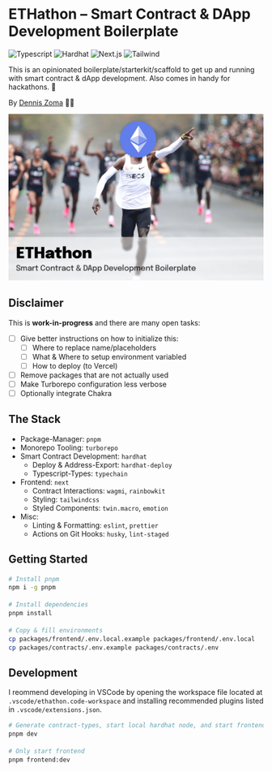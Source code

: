 # ETHathon – Smart Contract & DApp Development Boilerplate

![Typescript](https://img.shields.io/badge/Typescript-blue)
![Hardhat](https://img.shields.io/badge/Hardhat-yellow)
![Next.js](https://img.shields.io/badge/Next.js-gray)
![Tailwind](https://img.shields.io/badge/Tailwind-pink)

This is an opinionated boilerplate/starterkit/scaffold to get up and running with smart contract & dApp development. Also comes in handy for hackathons. 👀

By [Dennis Zoma](https://twitter.com/dennis_zoma) 🧙‍♂️

![Cover Image](packages/frontend/public/images/cover.jpg)

## Disclaimer

This is **work-in-progress** and there are many open tasks:

- [ ] Give better instructions on how to initialize this:
  - [ ] Where to replace name/placeholders
  - [ ] What & Where to setup environment variabled
  - [ ] How to deploy (to Vercel)
- [ ] Remove packages that are not actually used
- [ ] Make Turborepo configuration less verbose
- [ ] Optionally integrate Chakra

## The Stack

- Package-Manager: `pnpm`
- Monorepo Tooling: `turborepo`
- Smart Contract Development: `hardhat`
  - Deploy & Address-Export: `hardhat-deploy`
  - Typescript-Types: `typechain`
- Frontend: `next`
  - Contract Interactions: `wagmi`, `rainbowkit`
  - Styling: `tailwindcss`
  - Styled Components: `twin.macro`, `emotion`
- Misc:
  - Linting & Formatting: `eslint`, `prettier`
  - Actions on Git Hooks: `husky`, `lint-staged`

## Getting Started

```bash
# Install pnpm
npm i -g pnpm

# Install dependencies
pnpm install

# Copy & fill environments
cp packages/frontend/.env.local.example packages/frontend/.env.local
cp packages/contracts/.env.example packages/contracts/.env
```

## Development

I reommend developing in VSCode by opening the workspace file located at `.vscode/ethathon.code-workspace` and installing recommended plugins listed in `.vscode/extensions.json`.

```bash
# Generate contract-types, start local hardhat node, and start frontend with turborepo
pnpm dev

# Only start frontend
pnpm frontend:dev
```
